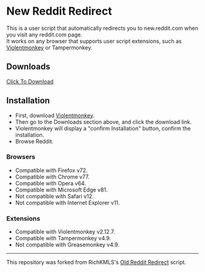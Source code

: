# New Reddit Redirect

This is a user script that automatically redirects you to new.reddit.com when you visit any reddit.com page.  
It works on any browser that supports user script extensions, such as [Violentmonkey](https://violentmonkey.github.io/) or Tampermonkey.

## Downloads
[Click To Download](https://github.com/xPuls3/New-Reddit-Redirect/raw/master/script.user.js)

## Installation
* First, download [Violentmonkey](https://violentmonkey.github.io/get-it/).
* Then go to the Downloads section above, and click the download link.
* Violentmonkey will display a "confirm Installation" button, confirm the installation.
* Browse Reddit.

### Browsers
* Compatible with Firefox v72.
* Compatible with Chrome v77.
* Compatible with Opera v64.
* Compatible with Microsoft Edge v81.
* Not compatible with Safari v12.
* Not compatible with Internet Explorer v11.

### Extensions
* Compatible with Violentmonkey v2.12.7.
* Compatible with Tampermonkey v4.9.
* Not compatible with Greasemonkey v4.9.

---

This repository was forked from RichKMLS's [Old Reddit Redirect](https://github.com/RichKMLS/Old-Reddit-Redirect) script.
